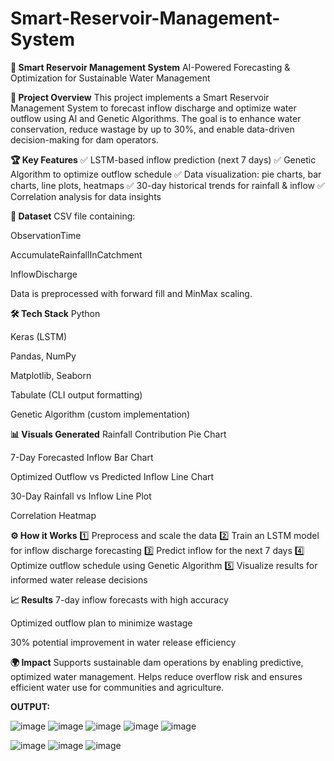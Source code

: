 # Smart-Reservoir-Management-System

**📘 Smart Reservoir Management System**
AI-Powered Forecasting & Optimization for Sustainable Water Management

**🚀 Project Overview**
This project implements a Smart Reservoir Management System to forecast inflow discharge and optimize water outflow using AI and Genetic Algorithms. The goal is to enhance water conservation, reduce wastage by up to 30%, and enable data-driven decision-making for dam operators.

**🏆 Key Features**
✅ LSTM-based inflow prediction (next 7 days)
✅ Genetic Algorithm to optimize outflow schedule
✅ Data visualization: pie charts, bar charts, line plots, heatmaps
✅ 30-day historical trends for rainfall & inflow
✅ Correlation analysis for data insights

**📂 Dataset**
CSV file containing:

ObservationTime

AccumulateRainfallInCatchment

InflowDischarge

Data is preprocessed with forward fill and MinMax scaling.

**🛠️ Tech Stack**
Python

Keras (LSTM)

Pandas, NumPy

Matplotlib, Seaborn

Tabulate (CLI output formatting)

Genetic Algorithm (custom implementation)

**📊 Visuals Generated**
Rainfall Contribution Pie Chart

7-Day Forecasted Inflow Bar Chart

Optimized Outflow vs Predicted Inflow Line Chart

30-Day Rainfall vs Inflow Line Plot

Correlation Heatmap

**⚙️ How it Works**
1️⃣ Preprocess and scale the data
2️⃣ Train an LSTM model for inflow discharge forecasting
3️⃣ Predict inflow for the next 7 days
4️⃣ Optimize outflow schedule using Genetic Algorithm
5️⃣ Visualize results for informed water release decisions

**📈 Results**
7-day inflow forecasts with high accuracy

Optimized outflow plan to minimize wastage

30% potential improvement in water release efficiency

**🌍 Impact**
Supports sustainable dam operations by enabling predictive, optimized water management. Helps reduce overflow risk and ensures efficient water use for communities and agriculture.

**OUTPUT:**

![image](https://github.com/user-attachments/assets/4b858b55-a0b7-4751-9670-25b4ae3b43aa)
![image](https://github.com/user-attachments/assets/15e4fd3e-2b14-4894-b75d-36ae44759457)
![image](https://github.com/user-attachments/assets/61a413ac-deb1-47b3-bf55-722bec6d8b47)
![image](https://github.com/user-attachments/assets/93597ccb-5fc0-4357-9a8f-228f4e939a2b)
![image](https://github.com/user-attachments/assets/523837ac-5fd8-4221-aefd-97ad61dd148d)

![image](https://github.com/user-attachments/assets/e33660bb-c00c-4b41-8058-25990506ea78)
![image](https://github.com/user-attachments/assets/8c7b7153-6ec3-45cb-a6c1-f4db07f9483a)
![image](https://github.com/user-attachments/assets/61ca0c7d-927a-4bef-a1aa-d7372cb6d2aa)






